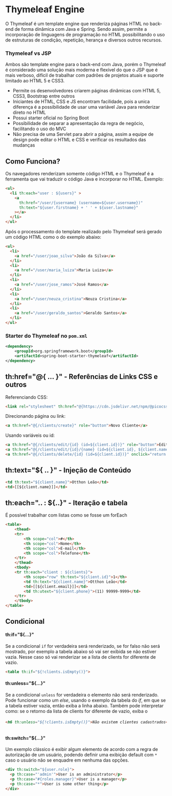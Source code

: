 # Thymeleaf Engine
O Thymeleaf é um template engine que renderiza páginas HTML no back-end de forma dinâmica com Java e Spring. Sendo assim, permite a incorporação de linguagens de programação no HTML possibilitando o uso de estruturas de condição, repetição, herança e diversos outros recursos.

### Thymeleaf vs JSP
Ambos são template engine para o back-end com Java, porém o Thymeleaf é considerado uma solução mais moderna e flexível do que o JSP que é mais verboso, difícil de trabalhar com padrões de projetos atuais e suporte limitado ao HTML 5 e CSS3.
- Permite os desenvolvedores criarem páginas dinâmicas com HTML 5, CSS3, Bootstrap entre outros</li>
- Iniciantes de HTML, CSS e JS encontram facilidade, pois a unica diferença é a possibilidade de usar uma variável Java para renderizar direto no HTML</li>
- Possui starter oficial no Spring Boot</li>
- Possibilidade de separar a apresentação da regra de negócio, facilitando o uso do MVC</li>
- Não precisa de uma Servlet para abrir a página, assim a equipe de design pode editar o HTML e CSS e verificar os resultados das mudanças</li>

## Como Funciona?
Os navegadores renderizam somente código HTML e o Thymeleaf é a ferramenta que vai traduzir o código Java e incorporar no HTML. Exemplo:
```html
<ul>
  <li th:each="user : ${users}"	>
    <a 
      th:href="/user/{username} (username=${user.username})"
      th:text="${user.firstname} + ' ' + ${user.lastname}"
    ></a>
  </li>
</ul>
```
Após o processamento do template realizado pelo Thymeleaf será gerado um código HTML como o do exemplo abaixo:
```html
<ul>
  <li>
    <a href="/user/joao_silva">João da Silva</a>
  </li>
  <li>
    <a href="/user/maria_luiza">Maria Luiza</a>
  </li>
  <li>
    <a href="/user/jose_ramos">José Ramos</a>
  </li>
  <li>
    <a href="/user/neuza_cristina">Neuza Cristina</a>
  </li>
  <li>
    <a href="/user/geraldo_santos">Geraldo Santos</a>
  </li>
</ul>
```
### Starter do Thymeleaf no `pom.xml`
```xml
<dependency>
    <groupId>org.springframework.boot</groupId>
    <artifactId>spring-boot-starter-thymeleaf</artifactId>
</dependency>
```

## th:href="@{ ... }" - Referências de Links CSS e outros
Referenciando CSS:
```html
<link rel="stylesheet" th:href="@{https://cdn.jsdelivr.net/npm/@picocss/pico@1.5.10/css/pico.min.css}">
```
Direcionando página ou link:
```html
<a th:href="@{/clients/create}" role="button">Novo Cliente</a>
```
Usando variáveis ou id:
```html
<a th:href="@{/clients/edit/{id} (id=${client.id})}" role="button">Editar Cliente</a>
<a th:href="@{/clients/edit/{id}/{name} (id=${client.id}, ${client.name)}" role="button">Editar Cliente</a>
<a th:href="@{/clients/delete/{id} (id=${client.id})}" onclick="return confirm('Tem certeza que deseja excluir?')" role="button">Excluir Cliente</a>
```
## th:text="${ .. }" - Injeção de Conteúdo

```html
<td th:text="${client.name}">Otthon Leão</td>
<td>[[${client.name}]]</td>
```

## th:each=".. : ${..}" - Iteração e tabela
É possível trabalhar com listas como se fosse um forEach
```html
<table>
    <thead>
    <tr>
        <th scope="col">#</th>
        <th scope="col">Nome</th>
        <th scope="col">E-mail</th>
        <th scope="col">Telefone</th>
    </tr>
    </thead>
    <tbody>
    <tr th:each="client : ${clients}">
        <th scope="row" th:text="${client.id}">1</th>
        <td th:text="${client.name}">Otthon Leão</td>
        <td>[[${client.email}]]</td>
        <td th:utext="${client.phone}">(11) 99999-9999</td>
    </tr>
    </tbody>
</table>
```
## Condicional
#### th:if="${...}"
Se a condicional `if` for verdadeira será renderizado, se for falso não será mostrado, por exemplo a tabela abaixo só vai ser exibida se não estiver vazia. Nesse caso só vai renderizar se a lista de clients for diferente de vazio.
```html
<table th:if="${!clients.isEmpty()}">
```
#### th:unless="${...}"
Se a condicional `unless` for verdadeira o elemento não será renderizado.
Pode funcionar como um _else_, usando o exemplo da tabela do _if_, em que se a tabela estiver vazia, então exiba a linha abaixo. Também pode interpretar como: se o retorno da lista de clients for diferente de vazio, exiba o <h6>
```html
<h6 th:unless="${!clients.isEmpty()}">Não existem clientes cadastrados</h6>
```
#### th:switch="${...}"
Um exemplo clássico é exibir algum elemento de acordo com a regra de autorização de um usuário, podendo definir uma exibição default com `*` caso o usuário não se enquadre em nenhuma das opções.
```html
<div th:switch="${user.role}">
  <p th:case="'admin'">User is an administrator</p>
  <p th:case="#{roles.manager}">User is a manager</p>
  <p th:case="*">User is some other thing</p>
</div>
```